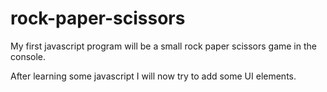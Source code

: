# rock-paper-scissors

My first javascript program will be a small rock paper scissors game in the console.

After learning some javascript I will now try to add some UI elements.